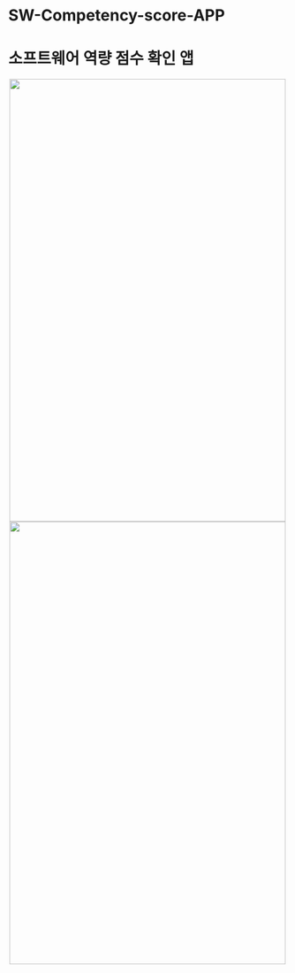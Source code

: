 # SW-Competency-score-APP
# 소프트웨어 역량 점수 확인 앱
<center><img src="https://user-images.githubusercontent.com/98318326/229279840-dbb13ef7-bc32-4152-968c-ee17b4066eee.png" width="500" height="800"></center>

<center><img src="https://user-images.githubusercontent.com/98318326/229279894-e0fcbbc3-49d8-4587-b0c1-78f47ebeaea4.png" width="500" height="800"></center>


